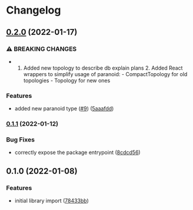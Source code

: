 # Changelog

## [0.2.0](https://www.github.com/yandex-cloud/paranoid/compare/v0.1.1...v0.2.0) (2022-01-17)


### ⚠ BREAKING CHANGES

* 1. Added new topology to describe db explain plans 2. Added React wrappers to simplify usage of paranoid:    - CompactTopology for old topologies    - Topology for new ones

### Features

* added new paranoid type ([#9](https://www.github.com/yandex-cloud/paranoid/issues/9)) ([5aaafdd](https://www.github.com/yandex-cloud/paranoid/commit/5aaafddccdd4618775c561234b5aeeab7f163a18))

### [0.1.1](https://www.github.com/yandex-cloud/paranoid/compare/v0.1.0...v0.1.1) (2022-01-12)


### Bug Fixes

* correctly expose the package entrypoint ([8cdcd56](https://www.github.com/yandex-cloud/paranoid/commit/8cdcd560f18f8cd38c6299971db3be228c52d0e5))

## 0.1.0 (2022-01-08)


### Features

* initial library import ([78433bb](https://www.github.com/yandex-cloud/paranoid/commit/78433bbffcb9e9cd0178cecd1fa02cc9e5470162))
